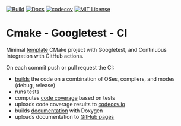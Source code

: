 [![Build][build-badge]][build-link]
[![Docs][docs-badge]][docs-build-link]
[![codecov][codecov-badge]][codecov-link]
[![MIT License][license-badge]](LICENSE.md)

# Cmake - Googletest - CI

Minimal [template][template-link] CMake project with Googletest, and Continuous Integration with GitHub actions.

On each commit push or pull request the CI:
 - [builds](.github/workflows/build.yml) the code on a combination of OSes, compilers, and modes (debug, release)
 - runs tests
 - computes [code coverage](.github/workflows/code_coverage.yml) based on tests
 - uploads code coverage results to [codecov.io][codecov-link]
 - builds [documentation](.github/workflows/documentation.yml) with Doxygen 
 - uploads documentation to [GitHub pages][docs-link]

[build-badge]:     https://img.shields.io/github/workflow/status/gmargari/cmake-gtest-ci/Build?label=build&style=plastic
[build-link]:      https://github.com/gmargari/cmake-gtest-ci/actions?query=workflow%3ABuild
[docs-badge]:      https://img.shields.io/github/workflow/status/gmargari/cmake-gtest-ci/Documentation?label=docs&style=plastic
[docs-build-link]: https://github.com/gmargari/cmake-gtest-ci/actions?query=workflow%3ADocumentation
[codecov-badge]:   https://img.shields.io/codecov/c/github/gmargari/cmake-gtest-ci?label=coverage&style=plastic
[codecov-link]:    https://codecov.io/gh/gmargari/cmake-gtest-ci
[license-badge]:   https://img.shields.io/github/license/gmargari/cmake-gtest-ci?label=license&style=plastic&color=blue
[template-link]:   https://help.github.com/en/github/creating-cloning-and-archiving-repositories/creating-a-repository-from-a-template
[docs-link]:       https://gmargari.github.io/cmake-gtest-ci/
